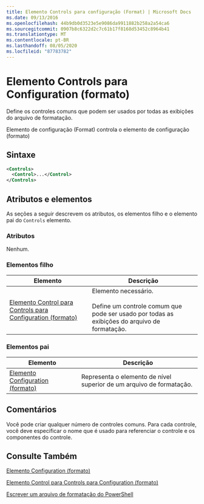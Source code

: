 ```yaml
---
title: Elemento Controls para configuração (Format) | Microsoft Docs
ms.date: 09/13/2016
ms.openlocfilehash: 44b9db0d3523e5e9086da9911882b258a2a54ca6
ms.sourcegitcommit: 0907b8c6322d2c7c61b17f8168d53452c8964b41
ms.translationtype: MT
ms.contentlocale: pt-BR
ms.lasthandoff: 08/05/2020
ms.locfileid: "87783782"
---
```

# <a name="controls-element-for-configuration-format"></a>Elemento Controls para Configuration (formato)

Define os controles comuns que podem ser usados por todas as exibições do arquivo de formatação.

Elemento de configuração (Format) controla o elemento de configuração (formato)

## <a name="syntax"></a>Sintaxe

```xml
<Controls>
  <Control>...</Control>
</Controls>
```

## <a name="attributes-and-elements"></a>Atributos e elementos

As seções a seguir descrevem os atributos, os elementos filho e o elemento pai do `Controls` elemento.

### <a name="attributes"></a>Atributos

Nenhum.

### <a name="child-elements"></a>Elementos filho

|Elemento|Descrição|
|-------------|-----------------|
|[Elemento Control para Controls para Configuration (formato)](./control-element-for-controls-for-configuration-format.md)|Elemento necessário.<br /><br /> Define um controle comum que pode ser usado por todas as exibições do arquivo de formatação.|

### <a name="parent-elements"></a>Elementos pai

|Elemento|Descrição|
|-------------|-----------------|
|[Elemento Configuration (formato)](./configuration-element-format.md)|Representa o elemento de nível superior de um arquivo de formatação.|

## <a name="remarks"></a>Comentários

Você pode criar qualquer número de controles comuns. Para cada controle, você deve especificar o nome que é usado para referenciar o controle e os componentes do controle.

## <a name="see-also"></a>Consulte Também

[Elemento Configuration (formato)](./configuration-element-format.md)

[Elemento Control para Controls para Configuration (formato)](./control-element-for-controls-for-configuration-format.md)

[Escrever um arquivo de formatação do PowerShell](./writing-a-powershell-formatting-file.md)

